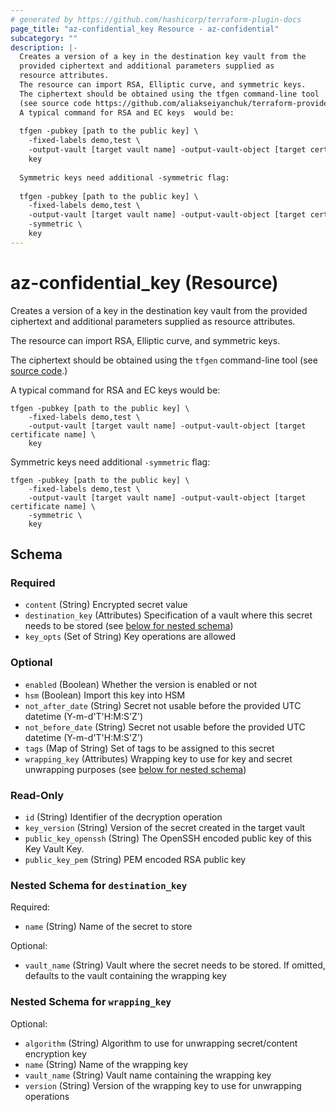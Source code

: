 ```yaml
---
# generated by https://github.com/hashicorp/terraform-plugin-docs
page_title: "az-confidential_key Resource - az-confidential"
subcategory: ""
description: |-
  Creates a version of a key in the destination key vault from the
  provided ciphertext and additional parameters supplied as
  resource attributes.
  The resource can import RSA, Elliptic curve, and symmetric keys.
  The ciphertext should be obtained using the tfgen command-line tool
  (see source code https://github.com/aliakseiyanchuk/terraform-provider-az-confidential.)
  A typical command for RSA and EC keys  would be:
  
  tfgen -pubkey [path to the public key] \
  	-fixed-labels demo,test \
  	-output-vault [target vault name] -output-vault-object [target certificate name] \
  	key
  
  Symmetric keys need additional -symmetric flag:
  
  tfgen -pubkey [path to the public key] \
  	-fixed-labels demo,test \
  	-output-vault [target vault name] -output-vault-object [target certificate name] \
  	-symmetric \
  	key
---
```


# az-confidential_key (Resource)

Creates a version of a key in the destination key vault from the
provided ciphertext and additional parameters supplied as
resource attributes.

The resource can import RSA, Elliptic curve, and symmetric keys.

The ciphertext should be obtained using the `tfgen` command-line tool
(see [source code](https://github.com/aliakseiyanchuk/terraform-provider-az-confidential).)

A typical command for RSA and EC keys  would be:
```shell
tfgen -pubkey [path to the public key] \
	-fixed-labels demo,test \
	-output-vault [target vault name] -output-vault-object [target certificate name] \
	key
```
Symmetric keys need additional `-symmetric` flag:
```shell
tfgen -pubkey [path to the public key] \
	-fixed-labels demo,test \
	-output-vault [target vault name] -output-vault-object [target certificate name] \
	-symmetric \
	key
```



<!-- schema generated by tfplugindocs -->
## Schema

### Required

- `content` (String) Encrypted secret value
- `destination_key` (Attributes) Specification of a vault where this secret needs to be stored (see [below for nested schema](#nestedatt--destination_key))
- `key_opts` (Set of String) Key operations are allowed

### Optional

- `enabled` (Boolean) Whether the version is enabled or not
- `hsm` (Boolean) Import this key into HSM
- `not_after_date` (String) Secret not usable before the provided UTC datetime (Y-m-d'T'H:M:S'Z')
- `not_before_date` (String) Secret not usable before the provided UTC datetime (Y-m-d'T'H:M:S'Z')
- `tags` (Map of String) Set of tags to be assigned to this secret
- `wrapping_key` (Attributes) Wrapping key to use for key and secret unwrapping purposes (see [below for nested schema](#nestedatt--wrapping_key))

### Read-Only

- `id` (String) Identifier of the decryption operation
- `key_version` (String) Version of the secret created in the target vault
- `public_key_openssh` (String) The OpenSSH encoded public key of this Key Vault Key.
- `public_key_pem` (String) PEM encoded RSA public key

<a id="nestedatt--destination_key"></a>
### Nested Schema for `destination_key`

Required:

- `name` (String) Name of the secret to store

Optional:

- `vault_name` (String) Vault where the secret needs to be stored. If omitted, defaults to the vault containing the wrapping key


<a id="nestedatt--wrapping_key"></a>
### Nested Schema for `wrapping_key`

Optional:

- `algorithm` (String) Algorithm to use for unwrapping secret/content encryption key
- `name` (String) Name of the wrapping key
- `vault_name` (String) Vault name containing the wrapping key
- `version` (String) Version of the wrapping key to use for unwrapping operations

